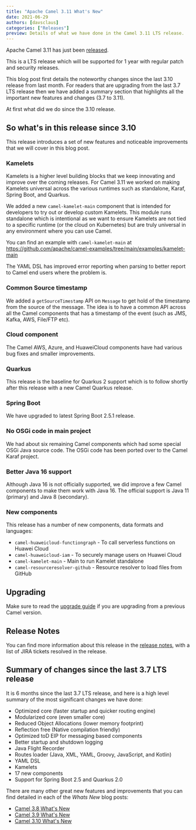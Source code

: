 ```yaml
---
title: "Apache Camel 3.11 What's New"
date: 2021-06-29
authors: [davsclaus]
categories: ["Releases"]
preview: Details of what we have done in the Camel 3.11 LTS release.
---
```


Apache Camel 3.11 has just been [released](/blog/2021/06/RELEASE-3.11.0/).

This is a LTS release which will be supported for 1 year with regular patch and security releases.

This blog post first details the noteworthy changes since the last 3.10 release from last month.
For readers that are upgrading from the last 3.7 LTS release then we have added a summary section that highlights
all the important new features and changes (3.7 to 3.11).

At first what did we do since the 3.10 release.

## So what's in this release since 3.10

This release introduces a set of new features and noticeable improvements that we will cover in this blog post.

### Kamelets

Kamelets is a higher level building blocks that we keep innovating and improve over the coming releases.
For Camel 3.11 we worked on making Kamelets universal across the various runtimes such as standalone, Karaf, Spring Boot, and Quarkus.

We added a new `camel-kamelet-main` component that is intended for developers to try out or develop custom Kamelets.
This module runs standalone which is intentional as we want to ensure Kamelets are not tied to a specific runtime (or the cloud on Kubernetes)
but are truly universal in any environment where you can use Camel.

You can find an example with `camel-kamelet-main` at https://github.com/apache/camel-examples/tree/main/examples/kamelet-main

The YAML DSL has improved error reporting when parsing to better report to Camel end users where the problem is.

### Common Source timestamp

We added a `getSourceTimestamp` API on `Message` to get hold of the timestamp from the source of the message.
The idea is to have a common API across all the Camel components that has a timestamp of the event (such as JMS, Kafka, AWS, File/FTP etc).

### Cloud component

The Camel AWS, Azure, and HuaweiCloud components have had various bug fixes and smaller improvements.

### Quarkus

This release is the baseline for Quarkus 2 support which is to follow shortly after this release with a new Camel Quarkus release.

### Spring Boot

We have upgraded to latest Spring Boot 2.5.1 release.

### No OSGi code in main project

We had about six remaining Camel components which had some special OSGi Java source code.
The OSGi code has been ported over to the Camel Karaf project.

### Better Java 16 support

Although Java 16 is not officially supported, we did improve a few Camel components to make them work with Java 16.
The official support is Java 11 (primary) and Java 8 (secondary).

### New components

This release has a number of new components, data formats and languages:

- `camel-huaweicloud-functiongraph` - To call serverless functions on Huawei Cloud
- `camel-huaweicloud-iam` - To securely manage users on Huawei Cloud
- `camel-kamelet-main` - Main to run Kamelet standalone
- `camel-resourceresolver-github` - Resource resolver to load files from GitHub

## Upgrading

Make sure to read the [upgrade guide](/manual/camel-3x-upgrade-guide-3_11.html) if you are upgrading from a previous Camel version.

## Release Notes

You can find more information about this release in the [release notes](/releases/release-3.11.0/), with a list of JIRA tickets resolved in the release.


## Summary of changes since the last 3.7 LTS release

It is 6 months since the last 3.7 LTS release, and here is a high level summary of the most significant changes we have done:

- Optimized core (faster startup and quicker routing engine)
- Modularized core (even smaller core)
- Reduced Object Allocations (lower memory footprint)  
- Reflection free (Native compilation friendly)
- Optimized toD EIP for messaging based components
- Better startup and shutdown logging
- Java Flight Recorder
- Routes loader (Java, XML, YAML, Groovy, JavaScript, and Kotlin)
- YAML DSL
- Kamelets
- 17 new components
- Support for Spring Boot 2.5 and Quarkus 2.0

There are many other great new features and improvements that you can find detailed in each of the _Whats New_ blog posts:

- [Camel 3.8 What's New](/blog/2021/02/Camel38-Whatsnew/)
- [Camel 3.9 What's New](/blog/2021/03/Camel39-Whatsnew/)
- [Camel 3.10 What's New](/blog/2021/05/Camel310-Whatsnew/)
